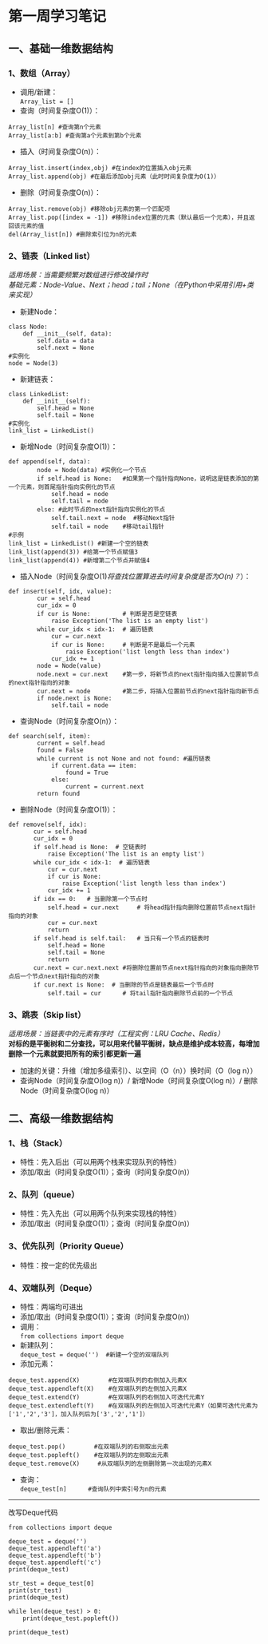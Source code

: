# 第一周学习笔记  
## 一、基础一维数据结构  
### 1、数组（Array）  
* 调用/新建：  
`Array_list = []`   
* 查询（时间复杂度O(1)）：  
```  
Array_list[n] #查询第n个元素  
Array_list[a:b] #查询第a个元素到第b个元素  
```  
* 插入（时间复杂度O(n)）：  
```  
Array_list.insert(index,obj) #在index的位置插入obj元素  
Array_list.append(obj) #在最后添加obj元素（此时时间复杂度为O(1)）  
```
* 删除（时间复杂度O(n)）：  
```  
Array_list.remove(obj) #移除obj元素的第一个匹配项  
Array_list.pop([index = -1]) #移除index位置的元素（默认最后一个元素），并且返回该元素的值  
del(Array_list[n]) #删除索引位为n的元素  
```  
### 2、链表（Linked list）  
*适用场景：当需要频繁对数组进行修改操作时*  
*基础元素：Node-Value、Next；head；tail；None（在Python中采用引用+类来实现）*  
* 新建Node：  
```
class Node:
    def __init__(self, data):
        self.data = data
        self.next = None
#实例化
node = Node(3)
```
* 新建链表：  
```
class LinkedList:
    def __init__(self):
        self.head = None
        self.tail = None
#实例化
link_list = LinkedList()
```
* 新增Node（时间复杂度O(1)）：  
```
def append(self, data):
        node = Node(data) #实例化一个节点
        if self.head is None:   #如果第一个指针指向None，说明这是链表添加的第一个元素，则首尾指针指向实例化的节点
            self.head = node
            self.tail = node
        else: #此时节点的next指针指向实例化的节点
            self.tail.next = node  #移动Next指针
            self.tail = node    #移动tail指针
#示例
link_list = LinkedList() #新建一个空的链表
link_list(append(3)) #给第一个节点赋值3
link_list(append(4)) #新增第二个节点并赋值4
```
* 插入Node（时间复杂度O(1)*将查找位置算进去时间复杂度是否为O(n)？*）：  
```
def insert(self, idx, value):
        cur = self.head
        cur_idx = 0
        if cur is None:         # 判断是否是空链表
            raise Exception('The list is an empty list')
        while cur_idx < idx-1:  # 遍历链表
            cur = cur.next
            if cur is None:     # 判断是不是最后一个元素
                raise Exception('list length less than index')
            cur_idx += 1
        node = Node(value)
        node.next = cur.next    #第一步，将新节点的next指针指向插入位置前节点的next指针指向的对象
        cur.next = node         #第二步，将插入位置前节点的next指针指向新节点
        if node.next is None:   
            self.tail = node
```
* 查询Node（时间复杂度O(n)）：  
```
def search(self, item):
        current = self.head
        found = False
        while current is not None and not found: #遍历链表
            if current.data == item:
                found = True
            else:
                current = current.next
        return found
```
* 删除Node（时间复杂度O(1)）：  
```
def remove(self, idx):
       cur = self.head
       cur_idx = 0
       if self.head is None:  # 空链表时
           raise Exception('The list is an empty list')
       while cur_idx < idx-1:  # 遍历链表
           cur = cur.next
           if cur is None:
               raise Exception('list length less than index')
           cur_idx += 1
       if idx == 0:   # 当删除第一个节点时
           self.head = cur.next     # 将head指针指向删除位置前节点next指针指向的对象
           cur = cur.next           
           return
       if self.head is self.tail:   # 当只有一个节点的链表时
           self.head = None
           self.tail = None
           return
       cur.next = cur.next.next #将删除位置前节点next指针指向的对象指向删除节点后一个节点next指针指向的对象
       if cur.next is None:  # 当删除的节点是链表最后一个节点时
           self.tail = cur      # 将tail指针指向删除节点前的一个节点
```
### 3、跳表（Skip list）  
*适用场景：当链表中的元素有序时（工程实例：LRU Cache、Redis）*  
**对标的是平衡树和二分查找，可以用来代替平衡树，缺点是维护成本较高，每增加删除一个元素就要把所有的索引都更新一遍**  
* 加速的关键：升维（增加多级索引）、以空间（O（n））换时间（O（log n））  
* 查询Node（时间复杂度O(log n)）/ 新增Node（时间复杂度O(log n)）/ 删除Node（时间复杂度O(log n)）

## 二、高级一维数据结构  
### 1、栈（Stack）  
* 特性：先入后出（可以用两个栈来实现队列的特性）  
* 添加/取出（时间复杂度O(1)）；查询（时间复杂度O(n)）  
### 2、队列（queue）  
* 特性：先入先出（可以用两个队列来实现栈的特性）  
* 添加/取出（时间复杂度O(1)）；查询（时间复杂度O(n)）  
### 3、优先队列（Priority Queue）  
* 特性：按一定的优先级出  
### 4、双端队列（Deque）  
* 特性：两端均可进出  
* 添加/取出（时间复杂度O(1)）；查询（时间复杂度O(n)）  
* 调用：  
`from collections import deque`
* 新建队列：  
`deque_test = deque('')  #新建一个空的双端队列`
* 添加元素：  
```
deque_test.append(X)        #在双端队列的右侧加入元素X
deque_test.appendleft(X)    #在双端队列的左侧加入元素X
deque_test.extend(Y)        #在双端队列的右侧加入可迭代元素Y
deque_test.extendleft(Y)    #在双端队列的左侧加入可迭代元素Y（如果可迭代元素为['1','2','3']，加入队列后为['3','2','1']）
```
* 取出/删除元素：  
```
deque_test.pop()        #在双端队列的右侧取出元素
deque_test.popleft()    #在双端队列的左侧取出元素
deque_test.remove(X)     #从双端队列的左侧删除第一次出现的元素X
```
* 查询：  
`deque_test[n]      #查询队列中索引号为n的元素`  
***
改写Deque代码  
```
from collections import deque

deque_test = deque('')
deque_test.appendleft('a')
deque_test.appendleft('b')
deque_test.appendleft('c')
print(deque_test)

str_test = deque_test[0]
print(str_test)
print(deque_test)

while len(deque_test) > 0:
    print(deque_test.popleft())
    
print(deque_test)
```
